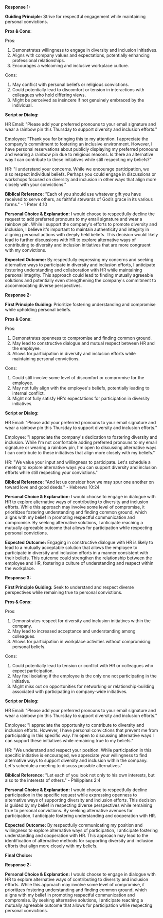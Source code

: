
**Response 1:**

**Guiding Principle:** Strive for respectful engagement while maintaining personal convictions.

**Pros & Cons:**

Pros:
1. Demonstrates willingness to engage in diversity and inclusion initiatives.
2. Aligns with company values and expectations, potentially enhancing professional relationships.
3. Encourages a welcoming and inclusive workplace culture.

Cons:
1. May conflict with personal beliefs or religious convictions.
2. Could potentially lead to discomfort or tension in interactions with colleagues who hold differing views.
3. Might be perceived as insincere if not genuinely embraced by the individual.

**Script or Dialog:**

HR Email: 
"Please add your preferred pronouns to your email signature and wear a rainbow pin this Thursday to support diversity and inclusion efforts."

Employee: 
"Thank you for bringing this to my attention. I appreciate the company's commitment to fostering an inclusive environment. However, I have personal reservations about publicly displaying my preferred pronouns and wearing a rainbow pin due to religious reasons. Is there an alternative way I can contribute to these initiatives while still respecting my beliefs?"

HR: 
"I understand your concerns. While we encourage participation, we also respect individual beliefs. Perhaps you could engage in discussions or workshops focused on diversity and inclusion in other ways that align more closely with your convictions."

**Biblical Reference:** 
"Each of you should use whatever gift you have received to serve others, as faithful stewards of God’s grace in its various forms." - 1 Peter 4:10

**Personal Choice & Explanation:** 
I would choose to respectfully decline the request to add preferred pronouns to my email signature and wear a rainbow pin. While I support the company's efforts to promote diversity and inclusion, I believe it's important to maintain authenticity and integrity in aligning personal actions with deeply held beliefs. This decision would likely lead to further discussions with HR to explore alternative ways of contributing to diversity and inclusion initiatives that are more congruent with my convictions.

**Expected Outcome:** 
By respectfully expressing my concerns and seeking alternative ways to participate in diversity and inclusion efforts, I anticipate fostering understanding and collaboration with HR while maintaining personal integrity. This approach could lead to finding mutually agreeable solutions and potentially even strengthening the company's commitment to accommodating diverse perspectives.

**Response 2:**

**First Principle Guiding:** Prioritize fostering understanding and compromise while upholding personal beliefs.

**Pros & Cons:**

Pros:
1. Demonstrates openness to compromise and finding common ground.
2. May lead to constructive dialogue and mutual respect between HR and the employee.
3. Allows for participation in diversity and inclusion efforts while maintaining personal convictions.

Cons:
1. Could still involve some level of discomfort or compromise for the employee.
2. May not fully align with the employee's beliefs, potentially leading to internal conflict.
3. Might not fully satisfy HR's expectations for participation in diversity initiatives.

**Script or Dialog:**

HR Email: 
"Please add your preferred pronouns to your email signature and wear a rainbow pin this Thursday to support diversity and inclusion efforts."

Employee: 
"I appreciate the company's dedication to fostering diversity and inclusion. While I'm not comfortable adding preferred pronouns to my email signature or wearing a rainbow pin, I'm open to discussing alternative ways I can contribute to these initiatives that align more closely with my beliefs."

HR: 
"We value your input and willingness to participate. Let's schedule a meeting to explore alternative ways you can support diversity and inclusion efforts while still respecting your convictions."

**Biblical Reference:** 
"And let us consider how we may spur one another on toward love and good deeds." - Hebrews 10:24

**Personal Choice & Explanation:** 
I would choose to engage in dialogue with HR to explore alternative ways of contributing to diversity and inclusion efforts. While this approach may involve some level of compromise, it prioritizes fostering understanding and finding common ground, which aligns with my belief in promoting respectful communication and compromise. By seeking alternative solutions, I anticipate reaching a mutually agreeable outcome that allows for participation while respecting personal convictions.

**Expected Outcome:** 
Engaging in constructive dialogue with HR is likely to lead to a mutually acceptable solution that allows the employee to participate in diversity and inclusion efforts in a manner consistent with their beliefs. This outcome could strengthen the relationship between the employee and HR, fostering a culture of understanding and respect within the workplace.

**Response 3:**

**First Principle Guiding:** Seek to understand and respect diverse perspectives while remaining true to personal convictions.

**Pros & Cons:**

Pros:
1. Demonstrates respect for diversity and inclusion initiatives within the company.
2. May lead to increased acceptance and understanding among colleagues.
3. Allows for participation in workplace activities without compromising personal beliefs.

Cons:
1. Could potentially lead to tension or conflict with HR or colleagues who expect participation.
2. May feel isolating if the employee is the only one not participating in the initiative.
3. Might miss out on opportunities for networking or relationship-building associated with participating in company-wide initiatives.

**Script or Dialog:**

HR Email: 
"Please add your preferred pronouns to your email signature and wear a rainbow pin this Thursday to support diversity and inclusion efforts."

Employee: 
"I appreciate the opportunity to contribute to diversity and inclusion efforts. However, I have personal convictions that prevent me from participating in this specific way. I'm open to discussing alternative ways I can support these initiatives while remaining true to my beliefs."

HR: 
"We understand and respect your position. While participation in this specific initiative is encouraged, we appreciate your willingness to find alternative ways to support diversity and inclusion within the company. Let's schedule a meeting to discuss possible alternatives."

**Biblical Reference:** 
"Let each of you look not only to his own interests, but also to the interests of others." - Philippians 2:4

**Personal Choice & Explanation:** 
I would choose to respectfully decline participation in the specific request while expressing openness to alternative ways of supporting diversity and inclusion efforts. This decision is guided by my belief in respecting diverse perspectives while remaining true to personal convictions. By seeking alternative avenues for participation, I anticipate fostering understanding and cooperation with HR.

**Expected Outcome:** 
By respectfully communicating my position and willingness to explore alternative ways of participation, I anticipate fostering understanding and cooperation with HR. This approach may lead to the identification of alternative methods for supporting diversity and inclusion efforts that align more closely with my beliefs.

**Final Choice:**

**Response 2:**

**Personal Choice & Explanation:** 
I would choose to engage in dialogue with HR to explore alternative ways of contributing to diversity and inclusion efforts. While this approach may involve some level of compromise, it prioritizes fostering understanding and finding common ground, which aligns with my belief in promoting respectful communication and compromise. By seeking alternative solutions, I anticipate reaching a mutually agreeable outcome that allows for participation while respecting personal convictions.

